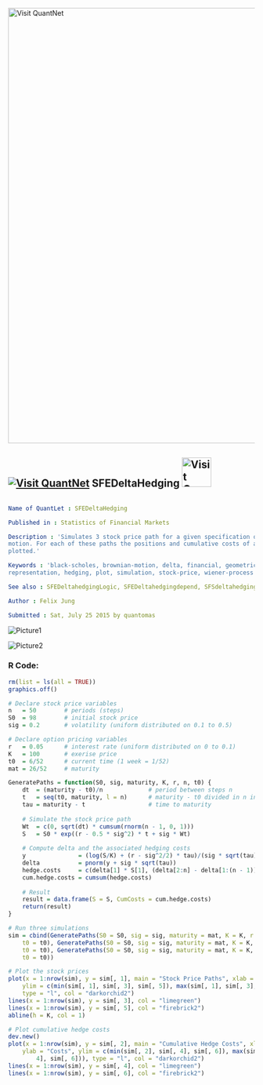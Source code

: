 
[<img src="https://github.com/QuantLet/Styleguide-and-FAQ/blob/master/pictures/banner.png" width="888" alt="Visit QuantNet">](http://quantlet.de/)

## [<img src="https://github.com/QuantLet/Styleguide-and-FAQ/blob/master/pictures/qloqo.png" alt="Visit QuantNet">](http://quantlet.de/) **SFEDeltaHedging** [<img src="https://github.com/QuantLet/Styleguide-and-FAQ/blob/master/pictures/QN2.png" width="60" alt="Visit QuantNet 2.0">](http://quantlet.de/)

```yaml

Name of QuantLet : SFEDeltaHedging

Published in : Statistics of Financial Markets

Description : 'Simulates 3 stock price path for a given specification of a geometric Brownian
motion. For each of these paths the positions and cumulative costs of a Delta hedging strategy are
plotted.'

Keywords : 'black-scholes, brownian-motion, delta, financial, geometric-brownian-motion, graphical
representation, hedging, plot, simulation, stock-price, wiener-process'

See also : SFEDeltahedgingLogic, SFEDeltahedgingdepend, SFSdeltahedging

Author : Felix Jung

Submitted : Sat, July 25 2015 by quantomas

```

![Picture1](SFEDeltaHedging_1-1.png)

![Picture2](SFEDeltaHedging_2-1.png)


### R Code:
```r
rm(list = ls(all = TRUE))
graphics.off()

# Declare stock price variables
n   = 50        # periods (steps)
S0  = 98        # initial stock price
sig = 0.2       # volatility (uniform distributed on 0.1 to 0.5)

# Declare option pricing variables
r   = 0.05      # interest rate (uniform distributed on 0 to 0.1)
K   = 100       # exerise price
t0  = 6/52      # current time (1 week = 1/52)
mat = 26/52     # maturity

GeneratePaths = function(S0, sig, maturity, K, r, n, t0) {
    dt 	= (maturity - t0)/n             # period between steps n 
    t 	= seq(t0, maturity, l = n)      # maturity - t0 divided in n intervals
    tau = maturity - t                  # time to maturity
    
    # Simulate the stock price path
    Wt 	= c(0, sqrt(dt) * cumsum(rnorm(n - 1, 0, 1)))
    S 	= S0 * exp((r - 0.5 * sig^2) * t + sig * Wt)
    
    # Compute delta and the associated hedging costs
    y               = (log(S/K) + (r - sig^2/2) * tau)/(sig * sqrt(tau))
    delta           = pnorm(y + sig * sqrt(tau))
    hedge.costs     = c(delta[1] * S[1], (delta[2:n] - delta[1:(n - 1)]) * S[2:n])
    cum.hedge.costs = cumsum(hedge.costs)
    
    # Result
    result = data.frame(S = S, CumCosts = cum.hedge.costs)
    return(result)
}

# Run three simulations
sim = cbind(GeneratePaths(S0 = S0, sig = sig, maturity = mat, K = K, r = r, n = n, 
    t0 = t0), GeneratePaths(S0 = S0, sig = sig, maturity = mat, K = K, r = r, n = n, 
    t0 = t0), GeneratePaths(S0 = S0, sig = sig, maturity = mat, K = K, r = r, n = n, 
    t0 = t0))

# Plot the stock prices
plot(x = 1:nrow(sim), y = sim[, 1], main = "Stock Price Paths", xlab = "Steps", ylab = "Stock price", 
    ylim = c(min(sim[, 1], sim[, 3], sim[, 5]), max(sim[, 1], sim[, 3], sim[, 5])), 
    type = "l", col = "darkorchid2")
lines(x = 1:nrow(sim), y = sim[, 3], col = "limegreen")
lines(x = 1:nrow(sim), y = sim[, 5], col = "firebrick2")
abline(h = K, col = 1)

# Plot cumulative hedge costs
dev.new()
plot(x = 1:nrow(sim), y = sim[, 2], main = "Cumulative Hedge Costs", xlab = "Steps", 
    ylab = "Costs", ylim = c(min(sim[, 2], sim[, 4], sim[, 6]), max(sim[, 2], sim[, 
        4], sim[, 6])), type = "l", col = "darkorchid2")
lines(x = 1:nrow(sim), y = sim[, 4], col = "limegreen")
lines(x = 1:nrow(sim), y = sim[, 6], col = "firebrick2") 

```
